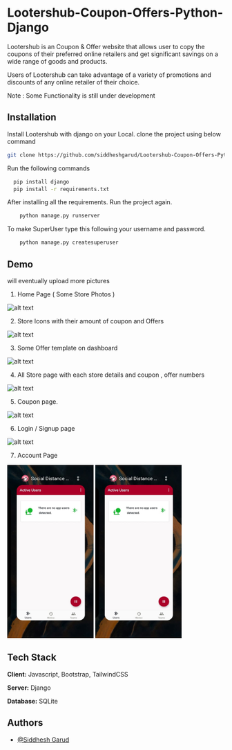 
# Lootershub-Coupon-Offers-Python-Django

Lootershub is an Coupon & Offer website that allows user to copy the coupons of their preferred online retailers and get significant savings on a wide range of goods and products.

Users of Lootershub can take advantage of a variety of promotions and discounts of any online retailer of their choice.

Note : Some Functionality is still under development 

## Installation

Install Lootershub with django on your Local.
clone the project using below command

```bash 
git clone https://github.com/siddheshgarud/Lootershub-Coupon-Offers-Python-Django
```

Run the following commands

```bash
  pip install django
  pip install -r requirements.txt

```

After installing all the requirements. Run the project again.

```bash
    python manage.py runserver

```

To make SuperUser type this following your username and password.

```bash
    python manage.py createsuperuser

```

    
## Demo

will eventually upload more pictures

1. Home Page ( Some Store Photos )


 ![alt text](https://github.com/siddheshgarud/Lootershub-Coupon-Offers-Python-Django/blob/master/screenshots/Screenshot1.png?raw=true)


2. Store Icons with their amount of coupon and Offers

![alt text](https://github.com/siddheshgarud/Lootershub-Coupon-Offers-Python-Django/blob/master/screenshots/Screenshot2.png?raw=true)


3. Some Offer template on dashboard

![alt text](https://github.com/siddheshgarud/Lootershub-Coupon-Offers-Python-Django/blob/master/screenshots/Screenshot3.png?raw=true)


4. All Store page with each store details and coupon , offer numbers



![alt text](https://github.com/siddheshgarud/Lootershub-Coupon-Offers-Python-Django/blob/master/screenshots/Screenshot4.png?raw=true)

5. Coupon page.

![alt text](https://github.com/siddheshgarud/Lootershub-Coupon-Offers-Python-Django/blob/master/screenshots/Screenshot7.png?raw=true)

6. Login / Signup page

![alt text](https://github.com/siddheshgarud/Lootershub-Coupon-Offers-Python-Django/blob/master/screenshots/Screenshot7.png?raw=true)

7. Account Page

<img src="https://raw.githubusercontent.com/siddheshgarud/Social-Distancing-by-Siddheshgarud/master/Screenshots/Screenshot.jpeg"  width="200" height="400" />
<img src="https://raw.githubusercontent.com/siddheshgarud/Social-Distancing-by-Siddheshgarud/master/Screenshots/Screenshot.jpeg"  width="200" height="400" />

## Tech Stack

**Client:** Javascript, Bootstrap, TailwindCSS

**Server:** Django

**Database:** SQLite





## Authors

- [@Siddhesh Garud](https://in.linkedin.com/in/siddheshgarud)

